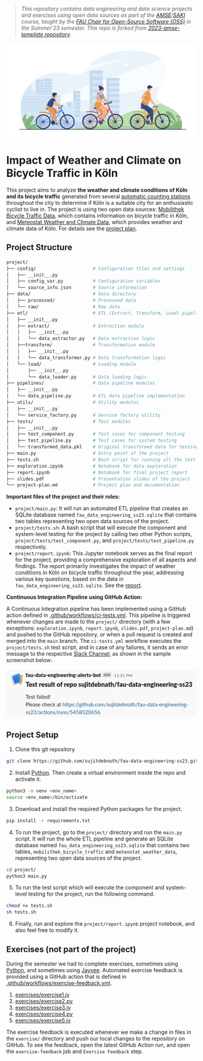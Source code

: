 > _This repository contains data engineering and data science projects and exercises using open data sources as part of the [AMSE](https://oss.cs.fau.de/teaching/specific/amse/)/[SAKI](https://oss.cs.fau.de/teaching/specific/saki/) course, taught by the [FAU Chair for Open-Source Software (OSS)](https://oss.cs.fau.de/) in the Summer'23 semester. This repo is forked from [2023-amse-template repository](https://github.com/jvalue/2023-amse-template)._

![bicycle-riding](img/bicycle_riding.jpg)

# Impact of Weather and Climate on Bicycle Traffic in Köln

This project aims to analyze **the weather and climate conditions of Köln and its bicycle traffic** generated from several [automatic counting stations](http://www.eco-public.com/ParcPublic/?id=677) throughout the city to determine if Köln is a suitable city for an enthusiastic cyclist to live in. The project is using two open data sources: [Mobilithek Bicycle Traffic Data](https://mobilithek.info/offers/-2236641647976866002), which contains information on bicycle traffic in Köln, and [Meteostat Weather and Climate Data](https://dev.meteostat.net/bulk/monthly.html), which provides weather and climate data of Köln. For details see the [project plan](/project/project-plan.md).

## Project Structure

```bash
project/
├── config/                     # Configuration files and settings
│   ├── __init__.py
│   ├── config_var.py           # Configuration variables
│   └── source_info.json        # Source information
├── data/                       # Data directory
│   ├── processed/              # Processed data
│   └── raw/                    # Raw data
├── etl/                        # ETL (Extract, Transform, Load) pipeline modules
│   ├── __init__.py
│   ├── extract/                # Extraction module
│   │   ├── __init__.py
│   │   └── data_extractor.py   # Data extraction logic
│   ├──transform/               # Transformation module
│   │   ├── __init__.py
│   │   └── data_transformer.py # Data transformation logic
│   └── load/                   # Loading module
│       ├── __init__.py
│       └── data_loader.py      # Data loading logic
├── pipelines/                  # Data pipeline modules
│   ├── __init__.py
│   └── data_pipeline.py        # ETL data pipeline implementation
├── utils/                      # Utility modules
│   ├── __init__.py
│   └── service_factory.py      # Service factory utility
├── tests/                      # Test modules
│   ├── __init__.py
│   ├── test_component.py       # Test cases for component testing
│   ├── test_pipeline.py        # Test cases for system testing
│   └── transformed_data.pkl    # Original transformed data for testing purposes
├── main.py                     # Entry point of the project
├── tests.sh                    # Bash script for running all the test cases
├── exploration.ipynb           # Notebook for data exploration
├── report.ipynb                # Notebook for final project report
├── slides.pdf                  # Presentation slides of the project
└── project-plan.md             # Project plan and documentation
```

**Important files of the project and their roles:**

- `project/main.py`: It will run an automated ETL pipeline that creates an SQLite database named `fau_data_engineering_ss23.sqlite` that contains two tables representing two open data sources of the project.
- `project/tests.sh`: A bash script that will execute the component and system-level testing for the project by calling two other Python scripts, `project/tests/test_component.py`, and `project/tests/test_pipeline.py` respectively.
- `project/report.ipynb`: This Jupyter notebook serves as the final report for the project, providing a comprehensive exploration of all aspects and findings. The report primarily investigates the impact of weather conditions in Köln on bicycle traffic throughout the year, addressing various key questions, based on the data in `fau_data_engineering_ss23.sqlite`. See the [report](project/report.ipynb).

**Continuous Integration Pipeline using GitHub Action:** <br>

A Continuous Integration pipeline has been implemented using a GitHub action defined in [.github/workflows/ci-tests.yml](.github/workflows/ci-tests.yml). This pipeline is triggered whenever changes are made to the `project/` directory (with a few exceptions: `exploration.ipynb`, `report.ipynb`, `slides.pdf`, `project-plan.md`) and pushed to the GitHub repository, or when a pull request is created and merged into the `main` branch. The `ci-tests.yml` workflow executes the `project/tests.sh` test script, and in case of any failures, it sends an error message to the respective [Slack Channel](https://slack.com/), as shown in the sample screenshot below:

![slack-alert](img/slack_alerts.png)

## Project Setup

1. Clone this git repository
```bash
git clone https://github.com/sujitdebnath/fau-data-engineering-ss23.git
```
2. Install [Python](https://www.python.org/). Then create a virtual environment inside the repo and activate it.
```bash
python3 -m venv <env_name>
source <env_name>/bin/activate
```
3. Download and install the required Python packages for the project.
```bash
pip install -r requirements.txt
```
4. To run the project, go to the `project/` directory and run the `main.py` script. It will run the whole ETL pipeline and generate an SQLite database named `fau_data_engineering_ss23.sqlite` that contains two tables, `mobilithek_bicycle_traffic` and `meteostat_weather_data`, representing two open data sources of the project.
```bash
cd project/
python3 main.py
```
5. To run the test script which will execute the component and system-level testing for the project, run the following command.
```bash
chmod +x tests.sh
sh tests.sh
```
6. Finally, run and explore the `project/report.ipynb` project notebook, and also feel free to modify it.

## Exercises (not part of the project)

During the semester we had to complete exercises, sometimes using [Python](https://www.python.org/), and sometimes using [Jayvee](https://github.com/jvalue/jayvee). Automated exercise feedback is provided using a GitHub action that is defined in [.github/workflows/exercise-feedback.yml](.github/workflows/exercise-feedback.yml).

1. [exercises/exercise1.jv](exercises/exercise1.jv)
2. [exercises/exercise2.py](exercises/exercise2.py)
3. [exercises/exercise3.jv](exercises/exercise3.jv)
4. [exercises/exercise4.py](exercises/exercise4.py)
5. [exercises/exercise5.jv](exercises/exercise5.jv)

The exercise feedback is executed whenever we make a change in files in the `exercise/` directory and push our local changes to the repository on GitHub. To see the feedback, open the latest GitHub Action run, and open the `exercise-feedback` job and `Exercise Feedback` step.

